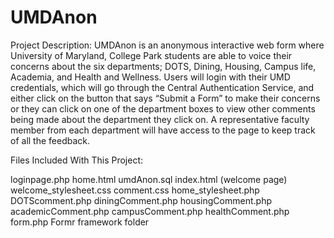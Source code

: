 # UMDAnon
Project Description: UMDAnon is an anonymous interactive web form where University of Maryland, College Park students are able to voice their concerns about the six departments; DOTS, Dining, Housing, Campus life, Academia, and Health and Wellness. Users will login with their UMD credentials, which will go through the Central Authentication Service, and either click on the button that says “Submit a Form” to make their concerns or they can click on one of the department boxes to view other comments being made about the department they click on. A representative faculty member from each department will have access to the page to keep track of all the feedback.

Files Included With This Project:

loginpage.php
home.html
umdAnon.sql
index.html (welcome page)
welcome_stylesheet.css
comment.css
home_stylesheet.php
DOTScomment.php
diningComment.php
housingComment.php
academicComment.php
campusComment.php
healthComment.php
form.php
Formr framework folder

